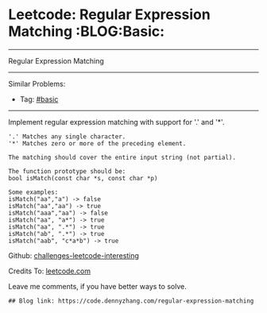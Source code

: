 # Leetcode: Regular Expression Matching     :BLOG:Basic:


---

Regular Expression Matching  

---

Similar Problems:  
-   Tag: [#basic](https://code.dennyzhang.com/category/basic)

---

Implement regular expression matching with support for '.' and '\*'.  

    '.' Matches any single character.
    '*' Matches zero or more of the preceding element.
    
    The matching should cover the entire input string (not partial).
    
    The function prototype should be:
    bool isMatch(const char *s, const char *p)
    
    Some examples:
    isMatch("aa","a") -> false
    isMatch("aa","aa") -> true
    isMatch("aaa","aa") -> false
    isMatch("aa", "a*") -> true
    isMatch("aa", ".*") -> true
    isMatch("ab", ".*") -> true
    isMatch("aab", "c*a*b") -> true

Github: [challenges-leetcode-interesting](https://github.com/DennyZhang/challenges-leetcode-interesting/tree/master/regular-expression-matching)  

Credits To: [leetcode.com](https://leetcode.com/problems/regular-expression-matching/description/)  

Leave me comments, if you have better ways to solve.  

    ## Blog link: https://code.dennyzhang.com/regular-expression-matching
